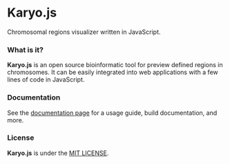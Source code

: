 # Karyo.js

Chromosomal regions visualizer written in JavaScript.

### What is it?

**Karyo.js** is an open source bioinformatic tool for preview defined regions in chromosomes. It can be easily integrated into web applications with a few lines of code in JavaScript.

### Documentation

See the [documentation page](./docs/) for a usage guide, build documentation, and more.


### License

**Karyo.js** is under the [MIT LICENSE](LICENSE).
